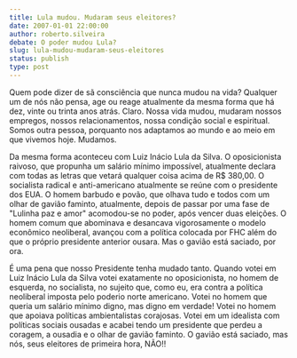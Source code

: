 ```yaml
---
title: Lula mudou. Mudaram seus eleitores?
date: 2007-01-01 22:00:00
author: roberto.silveira
debate: O poder mudou Lula?
slug: lula-mudou-mudaram-seus-eleitores
status: publish 
type: post
---
```


Quem pode dizer de sã consciência que nunca mudou na vida? Qualquer um de nós não pensa, age ou reage atualmente da mesma forma que há dez, vinte ou trinta anos atrás. Claro. Nossa vida mudou, mudaram nossos empregos, nossos relacionamentos, nossa condição social e espiritual. Somos outra pessoa, porquanto nos adaptamos ao mundo e ao meio em que vivemos hoje. Mudamos.  

  

 Da mesma forma aconteceu com Luiz Inácio Lula da Silva. O oposicionista raivoso, que propunha um salário mínimo impossível, atualmente declara com todas as letras que vetará qualquer coisa acima de R$ 380,00. O socialista radical e anti-americano atualmente se reúne com o presidente dos EUA. O homem barbudo e povão, que olhava tudo e todos com um olhar de gavião faminto, atualmente, depois de passar por uma fase de "Lulinha paz e amor" acomodou-se no poder, após vencer duas eleições. O homem comum que abominava e desancava vigorosamente o modelo econômico neoliberal, avançou com a política colocada por FHC além do que o próprio presidente anterior ousara. Mas o gavião está saciado, por ora.  

  

 É uma pena que nosso Presidente tenha mudado tanto. Quando votei em Luiz Inácio Lula da Silva votei exatamente no oposicionista, no homem de esquerda, no socialista, no sujeito que, como eu, era contra a política neoliberal imposta pelo poderio norte americano. Votei no homem que queria um salário mínimo digno, mas digno em verdade! Votei no homem que apoiava políticas ambientalistas corajosas. Votei em um idealista com políticas sociais ousadas e acabei tendo um presidente que perdeu a coragem, a ousadia e o olhar de gavião faminto. O gavião está saciado, mas nós, seus eleitores de primeira hora, NÃO!!
